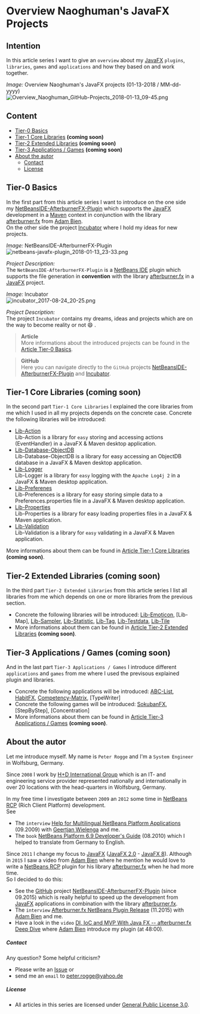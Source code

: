 Overview Naoghuman's JavaFX Projects
===



Intention
---

In this article series I want to give an `overview` about my [JavaFX] `plugins`, `libraries`, 
`games` and `applications` and how they based on and work together.

_Image:_ Overview Naoghuman's JavaFX projects (01-13-2018 / MM-dd-yyyy)  
![Overview_Naoghuman_GitHub-Projects_2018-01-13_09-45.png][Overview_Naoghuman_GitHub-Projects_2018-01-13_09-45]



Content
---
* [Tier-0 Basics](#Ti0Ba)
* [Tier-1 Core Libraries](#Ti1CoLi) __(coming soon)__
* [Tier-2 Extended Libraries](#Ti2ExLi) __(coming soon)__
* [Tier-3 Applications / Games](#Ti3ApGa) __(coming soon)__
* [About the autor](#Autor)
    - [Contact](#Contact)
    - [License](#License)



Tier-0 Basics<a name="Ti0Ba" />
---

In the first part from this article series I want to introduce on the one side my 
[NetBeansIDE-AfterburnerFX-Plugin] which supports the [JavaFX] development 
in a [Maven] context in conjunction with the library [afterburner.fx] from [Adam Bien].  
On the other side the project [Incubator] where I hold my ideas for new projects.

_Image:_ NetBeansIDE-AfterburnerFX-Plugin  
![netbeans-javafx-plugin_2018-01-13_23-33.png][netbeans-javafx-plugin_2018-01-13_23-33]

_Project Description:_  
The `NetBeansIDE-AfterburnerFX-Plugin` is a [NetBeans IDE] plugin which supports
the file generation in **convention** with the library [afterburner.fx] in a [JavaFX] 
project.

_Image:_ Incubator  
![incubator_2017-08-24_20-25.png][incubator_2017-08-24_20-25]

_Project Description:_  
The project `Incubator` contains my dreams, ideas and projects which are on the 
way to become reality or not :smile: .


> __Article__  
> More informations about the introduced projects can be found in the [Article Tier-0 Basics].

> __GitHub__   
> Here you can navigate directly to the `GitHub` projects [NetBeansIDE-AfterburnerFX-Plugin] 
> and [Incubator].



Tier-1 Core Libraries<a name="Ti1CoLi" /> __(coming soon)__
---

In the second part `Tier-1 Core Libraries` I explained the core libraries from me 
which I used in all my projects depends on the concrete case. Concrete the 
following libraries will be introduced:
* [Lib-Action]  
  Lib-Action is a library for `easy` storing and accessing actions (EventHandler<ActionEvent>) in a JavaFX & Maven desktop application.
* [Lib-Database-ObjectDB]  
  Lib-Database-ObjectDB is a library for easy accessing an ObjectDB database in a JavaFX & Maven desktop application.
* [Lib-Logger]  
  Lib-Logger is a library for `easy` logging with the `Apache Log4j 2` in a JavaFX & Maven desktop application.
* [Lib-Preferenes]  
  Lib-Preferences is a library for easy storing simple data to a Preferences.properties file in a JavaFX & Maven desktop application.
* [Lib-Properties]  
  Lib-Properties is a library for easy loading properties files in a JavaFX & Maven application.
* [Lib-Validation]  
  Lib-Validation is a library for `easy` validating in a JavaFX & Maven application.

More informations about them can be found in [Article Tier-1 Core Libraries] __(coming soon)__.



Tier-2 Extended Libraries<a name="Ti2ExLi" /> __(coming soon)__
---

In the third part `Tier-2 Extended Libraries` from this article series I 
list all libraries from me which depends on one or more libraries from the previous 
section.
* Concrete the following libraries will be introduced: [Lib-Emoticon], [Lib-Map], 
  [Lib-Sampler], [Lib-Statistic], [Lib-Tag], [Lib-Testdata], [Lib-Tile]
* More informations about them can be found in [Article Tier-2 Extended Libraries] __(coming soon)__.



Tier-3 Applications / Games<a name="Ti3ApGa" /> __(coming soon)__
---

And in the last part `Tier-3 Applications / Games` I introduce different `applications` 
and `games` from me where I used the previsous explained plugin and libraries.
* Concrete the following applications will be introduced: [ABC-List], [HabitFX], 
  [Competency-Matrix], [TypeWriter]
* Concrete the following games will be introduced: [SokubanFX], [StepByStep], 
  [Concentration] 
* More informations about them can be found in [Article Tier-3 Applications / Games] __(coming soon)__.



About the autor<a name="Autor" />
---

Let me introduce myself. My name is `Peter Rogge` and I'm a `System Engineer` 
in Wolfsburg, Germany.

Since `2008` I work by [H+D International Group] which is an IT- and engineering 
service provider represented nationally and internationally in over 20 locations 
with the head-quarters in Wolfsburg, Germany.


In my free time I investigate between `2009` an `2012` some time in [NetBeans RCP] 
&#40;Rich Client Platform&#41; development.  
See  
* The `interview` [Help for Multilingual NetBeans Platform Applications] 
  &#40;09.2009&#41; with [Geertjan Wielenga] and me.
* The `book` [NetBeans Platform 6.9 Developer's Guide] &#40;08.2010&#41; which I 
  helped to translate from Germany to English.

Since `2011` I change my focus to [JavaFX] &#40;[JavaFX 2.0] - [JavaFX 8]&#41;. 
Although in `2015` I saw a video from [Adam Bien] where he mention he would love 
to write a [NetBeans RCP] plugin for his library [afterburner.fx] when he had 
more time.  
So I decided to do this:
* See the [GitHub] project [NetBeansIDE-AfterburnerFX-Plugin] &#40;since 09.2015&#41; 
  which is really helpful to speed up the development from [JavaFX] applications 
  in combination with the library [afterburner.fx].
* The `interview` [Afterburner.fx NetBeans Plugin Release] &#40;11.2015&#41; 
  with [Adam Bien] and me.
* Have a look in the `video` [DI, IoC and MVP With Java FX -- afterburner.fx Deep Dive] 
  where [Adam Bien] introduce my plugin &#40;at 48:00&#41;.


##### Contact<a name="Contact" />

Any question? Some helpful criticism?
* Please write an [Issue] or
* send me an `email` to <peter.rogge@yahoo.de>


##### License<a name="License" />

* All articles in this series are licensed under [General Public License 3.0].



[//]: # (Images)
[incubator_2017-08-24_20-25]:https://user-images.githubusercontent.com/8161815/34910682-989f2588-f8ba-11e7-9e40-829d6180b46c.png
[Overview_Naoghuman_GitHub-Projects_2018-01-13_09-45]:https://user-images.githubusercontent.com/8161815/34910426-6425ba9c-f8b5-11e7-9fe3-91bb05613b64.png
[netbeans-javafx-plugin_2018-01-13_23-33]:https://user-images.githubusercontent.com/8161815/34910662-3d770202-f8ba-11e7-8b06-e38c6fbfa5cc.png


[//]: # (Links)
[ABC-List]:https://github.com/Naoghuman/ABC-List
[Adam Bien]:http://www.adam-bien.com/roller/abien/
[afterburner.fx]:https://github.com/AdamBien/afterburner.fx
[Afterburner.fx NetBeans Plugin Release]:http://www.adam-bien.com/roller/abien/entry/afterburner_fx_netbeans_plugin_release
[Article Tier-0 Basics]:https://github.com/Naoghuman/articles/blob/master/Overview-Naoghuman's-JavaFX-projects/Tier-0_Basics.md
[Article Tier-1 Core Libraries]:https://github.com/Naoghuman/articles/blob/master/Overview-Naoghuman's-JavaFX-projects/Tier-1_Core-Libraries.md
[Article Tier-2 Extended Libraries]:https://github.com/Naoghuman/articles/blob/master/Overview-Naoghuman's-JavaFX-projects/Tier-2_Extended-Libraries.md
[Article Tier-3 Applications / Games]:https://github.com/Naoghuman/articles/blob/master/Overview-Naoghuman's-JavaFX-projects/Tier-3_Applications-Games.md
[Competency-Matrix]:https://github.com/Naoghuman/Competency-Matrix
[DI, IoC and MVP With Java FX -- afterburner.fx Deep Dive]:https://www.youtube.com/watch?v=WsV7kSSSOGs
[Geertjan Wielenga]:https://blogs.oracle.com/geertjan/entry/welcome_to_me
[General Public License 3.0]:http://www.gnu.org/licenses/gpl-3.0.en.html
[GitHub]:https://github.com/
[H+D International Group]:https://www.hud.de/en/
[HabitFX]:https://github.com/Naoghuman/HabitFX
[Help for Multilingual NetBeans Platform Applications]:https://dzone.com/articles/multilingual-netbeans-platform-applications
[Incubator]:https://github.com/Naoghuman/Incubator
[Issue]:https://github.com/Naoghuman/articles/issues
[JavaFX]:http://docs.oracle.com/javase/8/javase-clienttechnologies.htm
[JavaFX 2.0]:https://en.wikipedia.org/wiki/JavaFX#JavaFX_2.0
[JavaFX 8]:https://en.wikipedia.org/wiki/JavaFX#JavaFX_8
[Lib-Action]:https://github.com/Naoghuman/lib-action
[Lib-Database-ObjectDB]:https://github.com/Naoghuman/lib-database-objectdb
[Lib-Emoticon]:https://github.com/Naoghuman/lib-emoticon
[Lib-Logger]:https://github.com/Naoghuman/lib-logger
[Lib-Preferenes]:https://github.com/Naoghuman/lib-preferences
[Lib-Properties]:https://github.com/Naoghuman/lib-properties
[Lib-Sampler]:https://github.com/Naoghuman/lib-sampler
[Lib-Statistic]:https://github.com/Naoghuman/lib-statistic
[Lib-Tag]:https://github.com/Naoghuman/lib-tag
[Lib-Testdata]:https://github.com/Naoghuman/lib-testdata
[Lib-Tile]:https://github.com/Naoghuman/lib-tile
[Lib-Validation]:https://github.com/Naoghuman/lib-validation
[Maven]:http://maven.apache.org/
[NetBeans IDE]:https://netbeans.org/
[NetBeans Platform 6.9 Developer's Guide]:https://www.packtpub.com/application-development/netbeans-platform-69-developers-guide
[NetBeans RCP]:https://netbeans.org/kb/trails/platform.html
[NetBeansIDE-AfterburnerFX-Plugin]:https://github.com/Naoghuman/NetBeansIDE-AfterburnerFX-Plugin
[SokubanFX]:https://github.com/Naoghuman/SokubanFX

